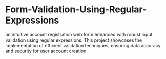# Form-Validation-Using-Regular-Expressions
 an intuitive account registration web form enhanced with robust input validation using regular expressions. This project showcases the implementation of efficient validation techniques, ensuring data accuracy and security for user account creation. 
